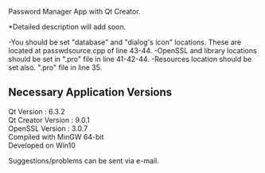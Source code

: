 Password Manager App with Qt Creator.

*Detailed description will add soon.

-You should be set "database" and "dialog's icon" locations. These are located at passwdsource.cpp of line 43-44.
-OpenSSL and library locations should be set in ".pro" file in line 41-42-44.
-Resources location should be set also. ".pro" file in line 35.

Necessary Application Versions
--------------------------------
Qt Version : 6.3.2\
Qt Creator Version : 9.0.1\
OpenSSL Version : 3.0.7\
Compiled with MinGW 64-bit\
Developed on Win10

Suggestions/problems can be sent via e-mail.